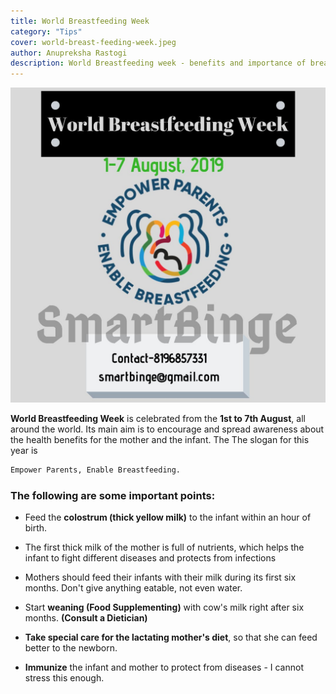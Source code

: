 ```yaml
---
title: World Breastfeeding Week
category: "Tips"
cover: world-breast-feeding-week.jpeg
author: Anupreksha Rastogi
description: World Breastfeeding week - benefits and importance of breast milk for babies
---
```


![Graphic about World Breastfeeding Week](world-breast-feeding-week.jpeg)

**World Breastfeeding Week** is celebrated from the **1st to 7th August**, all around the world. Its main aim is to encourage and spread awareness about the health benefits for the mother and the infant. The
The slogan for this year is

```markdown
Empower Parents, Enable Breastfeeding.
```

### The following are some important points:

- Feed the **colostrum (thick yellow milk)** to the infant within an hour of birth.
- The first thick milk of the mother is full of nutrients, which helps the infant to fight different diseases and protects from infections
- Mothers should feed their infants with their milk during its first six months. Don't give anything eatable, not even water.
- Start **weaning (Food Supplementing)** with cow's milk right after six months. **(Consult a Dietician)**

- **Take special care for the lactating mother's diet**, so that she can feed better to the newborn.
- **Immunize** the infant and mother to protect from diseases - I cannot stress this enough.
